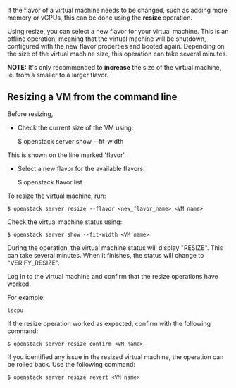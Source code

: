 If the flavor of a virtual machine needs to be changed, such as adding more memory or vCPUs, this can be done using the **resize** operation.

Using resize, you can select a new flavor for your virtual machine. This is an offline operation, meaning that the virtual machine will be shutdown, configured with the new flavor properties and booted again. Depending on the size of the virtual machine size, this operation can take several minutes.

**NOTE:** It's only recommended to **increase** the size of the virtual machine, ie. from a smaller to a larger flavor.

Resizing a VM from the command line
-----------------------------------

Before resizing,

* Check the current size of the VM using:

    $ openstack server show --fit-width <VM name>

This is shown on the line marked 'flavor'.

* Select a new flavor for the available flavors:

    $ openstack flavor list

To resize the virtual machine, run:

    $ openstack server resize --flavor <new_flavor_name> <VM name>

Check the virtual machine status using:

    $ openstack server show --fit-width <VM name>

During the operation, the virtual machine status will display "RESIZE". This can take several minutes. When it finishes, the status will change to "VERIFY\_RESIZE".

Log in to the virtual machine and confirm that the resize operations have worked.

For example:

    lscpu

If the resize operation worked as expected, confirm with the following command:

    $ openstack server resize confirm <VM name>

If you identified any issue in the resized virtual machine, the operation can be rolled back. Use the following command:

    $ openstack server resize revert <VM name>